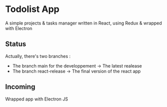 # Todolist App

A simple projects & tasks manager written in React, using Redux & wrapped with Electron

## Status

Actually, there's two branches :
- The branch main for the developpement -> The latest realease
- The branch react-release -> The final version of the react app

## Incoming
Wrapped app with Electron JS
